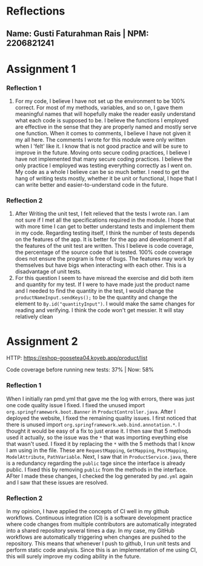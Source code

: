 # Reflections
## Name: Gusti Faturahman Rais | NPM: 2206821241

# Assignment 1

### Reflection 1
1. For my code, I believe I have not set up the environment to be 100% correct. For most of my methods, variables, and so on, I gave them meaningful names that will hopefully make the reader easily understand what each code is supposed to be. I believe the functions I employed are effective in the sense that they are properly named and mostly serve one function. When it comes to comments, I believe I have not given it my all here. The comments I wrote for this module were only written when I 'felt' like it. I know that is not good practice and will be sure to improve in the future. Moving onto secure coding practices, I believe I have not implemented that many secure coding practices. I believe the only practice I employed was testing everything correctly as I went on. My code as a whole I believe can be so much better. I need to get the hang of writing tests mostly, whether it be unit or functional, I hope that I can write better and easier-to-understand code in the future.

### Reflection 2
1. After Writing the unit test, I felt relieved that the tests I wrote ran. I am not sure if I met all the specifications required in the module. I hope that with more time I can get to better understand tests and implement them in my code. Regarding testing itself, I think the number of tests depends on the features of the app. It is better for the app and development if all the features of the unit test are written. This I believe is code coverage, the percentage of the source code that is tested. 100% code coverage does not ensure the program is free of bugs. The features may work by themselves but have bigs when interacting with each other. This is a disadvantage of unit tests.
2. For this question I seem to have misread the exercise and did both item and quantity for my test. If I were to have made just the product name and I needed to find the quantity in the test, I would change the `productNameInput.sendKeys();` to be the quantity and change the element to `By.id("quantityInput")`. I would make the same changes for reading and verifying. I think the code won't get messier. It will stay relatively clean

# Assignment 2

HTTP: https://eshop-goosetea04.koyeb.app/product/list

Code coverage before running new tests: 37% | Now: 58%

### Reflection 1

When I initially ran pmd.yml that gave me the log with errors, there was just one code quality issue I fixed. I fixed the unused import `org.springframework.boot.Banner` in `ProductController.java`. After I deployed the website, I fixed the remaining quality issues. I first noticed that there is unused import `org.springframework.web.bind.annotation.*`. I thought it would be easy of a fix to just erase it. I then saw that 5 methods used it actually, so the issue was the `*` that was importing eveything else that wasn't used. I fixed it by replacing the `*` with the 5 methods that I know I am using in the file. These are `RequestMapping`, `GetMapping`, `PostMapping`, `ModelAttribute`, `PathVariable`. Next, I saw that in `ProductService.java`, there is a redundancy regarding the `public` tage since the interface is already public. I fixed this by removing `public` from the methods in the interface. AFter I made these changes, I checked the log generated by `pmd.yml` again and I saw that these issues are resolved.

### Reflection 2

In my opinion, I have applied the concepts of CI well in my github workflows. Continuous integration (CI) is a software development practice where code changes from multiple contributors are automatically integrated into a shared repository several times a day. In my case, my GitHub workflows are automatically triggering when changes are pushed to the repository. This means that whenever I push to github, I run unit tests and perform static code analysis. Since this is an implementation of me using CI, this will surely improve my coding ability in the future.
